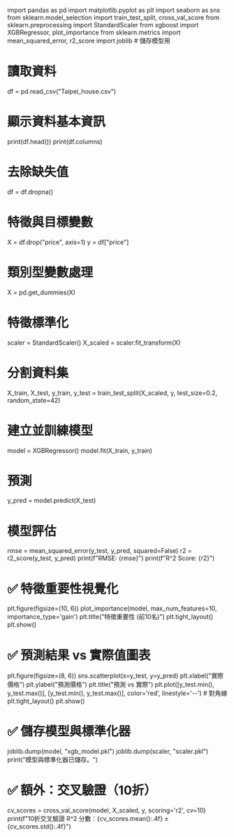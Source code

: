 import pandas as pd
import matplotlib.pyplot as plt
import seaborn as sns
from sklearn.model_selection import train_test_split, cross_val_score
from sklearn.preprocessing import StandardScaler
from xgboost import XGBRegressor, plot_importance
from sklearn.metrics import mean_squared_error, r2_score
import joblib  # 儲存模型用

# 讀取資料
df = pd.read_csv("Taipei_house.csv")

# 顯示資料基本資訊
print(df.head())
print(df.columns)

# 去除缺失值
df = df.dropna()

# 特徵與目標變數
X = df.drop("price", axis=1)
y = df["price"]

# 類別型變數處理
X = pd.get_dummies(X)

# 特徵標準化
scaler = StandardScaler()
X_scaled = scaler.fit_transform(X)

# 分割資料集
X_train, X_test, y_train, y_test = train_test_split(X_scaled, y, test_size=0.2, random_state=42)

# 建立並訓練模型
model = XGBRegressor()
model.fit(X_train, y_train)

# 預測
y_pred = model.predict(X_test)

# 模型評估
rmse = mean_squared_error(y_test, y_pred, squared=False)
r2 = r2_score(y_test, y_pred)
print(f"RMSE: {rmse}")
print(f"R^2 Score: {r2}")

# ✅ 特徵重要性視覺化
plt.figure(figsize=(10, 6))
plot_importance(model, max_num_features=10, importance_type='gain')
plt.title("特徵重要性 (前10名)")
plt.tight_layout()
plt.show()

# ✅ 預測結果 vs 實際值圖表
plt.figure(figsize=(8, 6))
sns.scatterplot(x=y_test, y=y_pred)
plt.xlabel("實際價格")
plt.ylabel("預測價格")
plt.title("預測 vs 實際")
plt.plot([y_test.min(), y_test.max()], [y_test.min(), y_test.max()], color='red', linestyle='--')  # 對角線
plt.tight_layout()
plt.show()

# ✅ 儲存模型與標準化器
joblib.dump(model, "xgb_model.pkl")
joblib.dump(scaler, "scaler.pkl")
print("模型與標準化器已儲存。")

# ✅ 額外：交叉驗證（10折）
cv_scores = cross_val_score(model, X_scaled, y, scoring='r2', cv=10)
print(f"10折交叉驗證 R^2 分數：{cv_scores.mean():.4f} ± {cv_scores.std():.4f}")
